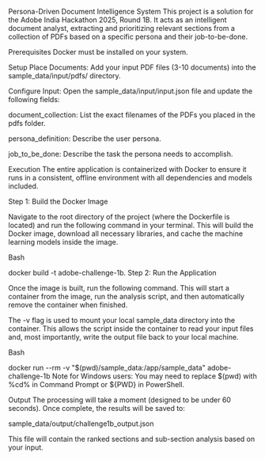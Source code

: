 Persona-Driven Document Intelligence System
This project is a solution for the Adobe India Hackathon 2025, Round 1B. It acts as an intelligent document analyst, extracting and prioritizing relevant sections from a collection of PDFs based on a specific persona and their job-to-be-done.

Prerequisites
Docker must be installed on your system.

Setup
Place Documents: Add your input PDF files (3-10 documents) into the sample_data/input/pdfs/ directory.

Configure Input: Open the sample_data/input/input.json file and update the following fields:

document_collection: List the exact filenames of the PDFs you placed in the pdfs folder.

persona_definition: Describe the user persona.

job_to_be_done: Describe the task the persona needs to accomplish.

Execution
The entire application is containerized with Docker to ensure it runs in a consistent, offline environment with all dependencies and models included.

Step 1: Build the Docker Image

Navigate to the root directory of the project (where the Dockerfile is located) and run the following command in your terminal. This will build the Docker image, download all necessary libraries, and cache the machine learning models inside the image.

Bash

docker build -t adobe-challenge-1b.
Step 2: Run the Application

Once the image is built, run the following command. This will start a container from the image, run the analysis script, and then automatically remove the container when finished.

The -v flag is used to mount your local sample_data directory into the container. This allows the script inside the container to read your input files and, most importantly, write the output file back to your local machine.

Bash

docker run --rm -v "$(pwd)/sample_data:/app/sample_data" adobe-challenge-1b
Note for Windows users: You may need to replace $(pwd) with %cd% in Command Prompt or ${PWD} in PowerShell.

Output
The processing will take a moment (designed to be under 60 seconds). Once complete, the results will be saved to:

sample_data/output/challenge1b_output.json

This file will contain the ranked sections and sub-section analysis based on your input.